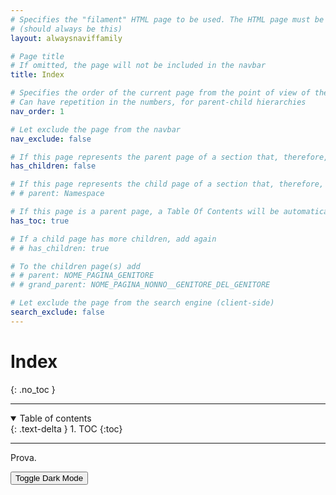 ```yaml
---
# Specifies the "filament" HTML page to be used. The HTML page must be located in the "_layouts" folder.
# (should always be this)
layout: alwaysnaviffamily

# Page title
# If omitted, the page will not be included in the navbar
title: Index

# Specifies the order of the current page from the point of view of the navbar
# Can have repetition in the numbers, for parent-child hierarchies
nav_order: 1

# Let exclude the page from the navbar
nav_exclude: false

# If this page represents the parent page of a section that, therefore, has children, specify it in the following way
has_children: false

# If this page represents the child page of a section that, therefore, has ONE parent page, specify it in the following way
# # parent: Namespace

# If this page is a parent page, a Table Of Contents will be automatically generated containing all related child pages. Use the option below to disable this functionality.
has_toc: true

# If a child page has more children, add again
# # has_children: true

# To the children page(s) add
# # parent: NOME_PAGINA_GENITORE
# # grand_parent: NOME_PAGINA_NONNO__GENITORE_DEL_GENITORE

# Let exclude the page from the search engine (client-side)
search_exclude: false
---
```


# Index
<!-- Do not add to the table of contents -->
{: .no_toc }

---

<!-- Table of contents -->
<details open markdown="block">
  <summary>
      Table of contents
  </summary>
  {: .text-delta }
1. TOC
{:toc}
</details>

---

<!-- Content of the page -->
Prova.

<!-- Bottone di prova per lo switch a dark mode -->
<!-- Define a button with javascript incorporated -->
<!-- Import javascript file: "global.js" -->
<script src="/assets/js/global.js"></script>
<button type="button" name="button" class="btn" onclick="toggleDarkMode()">Toggle Dark Mode</button>
